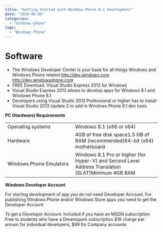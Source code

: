 ```yaml
---
title: "Getting Started with Windows Phone 8.1 Development"
date: "2014-06-06"
categories: 
  - "windows-phone"
tags: 
  - "Windows Phone"
---
```


# Software

- The Windows Developer Center is your base for all things Windows and Windows Phone related http://dev.windows.com http://dev.windowsphone.com
- FREE Download: Visual Studio Express 2013 for Windows
- Visual Studio Express 2013 allows to develop apps for Windows 8.1 and Windows Phone 8.1
- Developers using Visual Studio 2013 Professional or higher has to install Visual Studio 2013 Update 2 to add in Windows Phone 8.1 dev tools

**PC (Hardware) Requirements**

<table width="1159"><tbody><tr><td width="579">Operating systems</td><td width="579">Windows&nbsp;8.1 (x86 or x64)</td></tr><tr><td width="579">Hardware</td><td width="579">4GB of free disk space1.5 GB of RAM (recommended)64-bit (x64) motherboard</td></tr><tr><td width="579">Windows Phone Emulators</td><td width="579">Windows 8.1 Pro or higher (for Hyper-V) and Second Level Address Translation (SLAT)Minimum 4GB RAM</td></tr></tbody></table>

**Windows Developer Account**

For starting development of app you do not need Developer Account. For publishing Windows Phone and/or Windows Store apps you need to get the Developer Account

To get a Developer Account: Included if you have an MSDN subscription Free to students who have a Dreamspark subscription $19 charge per annum for individual developers, $99 for Company accounts
